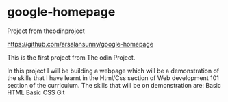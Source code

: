 # google-homepage
Project from theodinproject

https://github.com/arsalansunny/google-homepage

This is the first project from The odin Project.

In this project I will be building a webpage which will be a demonstration of the skills that I have learnt in the Html/Css section of Web development 101 section of the curriculum.
The skills that will be on demonstration are:
Basic HTML
Basic CSS
Git

